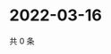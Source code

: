 # 2022-03-16

共 0 条

<!-- BEGIN WEIBO -->
<!-- 最后更新时间 Wed Mar 16 2022 19:11:55 GMT+0800 (China Standard Time) -->

<!-- END WEIBO -->
